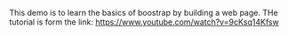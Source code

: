 This demo is to learn the basics of boostrap by building a web page.
THe tutorial is form the link: https://www.youtube.com/watch?v=9cKsq14Kfsw
